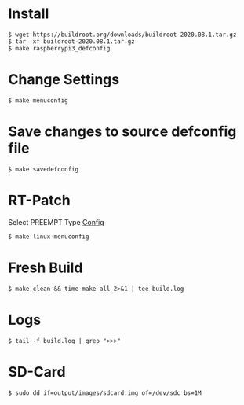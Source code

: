 # Install

```
$ wget https://buildroot.org/downloads/buildroot-2020.08.1.tar.gz
$ tar -xf buildroot-2020.08.1.tar.gz
$ make raspberrypi3_defconfig
```

# Change Settings

```
$ make menuconfig
```

# Save changes to source defconfig file
```
$ make savedefconfig
```

# RT-Patch
Select PREEMPT Type [Config](https://github.com/raspberrypi/linux/blob/rpi-5.4.y/kernel/Kconfig.preempt)
```
$ make linux-menuconfig
```

# Fresh Build
```
$ make clean && time make all 2>&1 | tee build.log
```

# Logs
```
$ tail -f build.log | grep ">>>"
```

# SD-Card
```
$ sudo dd if=output/images/sdcard.img of=/dev/sdc bs=1M
```
